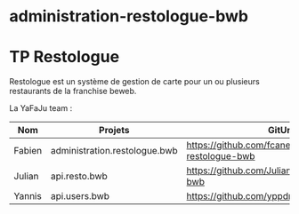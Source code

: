 # administration-restologue-bwb

# TP Restologue
Restologue est un système de gestion de carte pour un ou plusieurs  restaurants de la franchise beweb.

La YaFaJu team :

|   Nom  | Projets                       | GitUrl                                                    |
|--------|-------------------------------|-----------------------------------------------------------|
| Fabien | administration.restologue.bwb | https://github.com/fcanehan/administration-restologue-bwb |
| Julian | api.resto.bwb                 | https://github.com/JulianBertrix/api-resto-bwb            |
| Yannis | api.users.bwb                 | https://github.com/yppdr/api-users-bwb 
